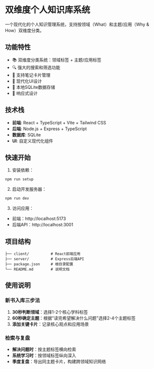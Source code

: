 # 双维度个人知识库系统

一个现代化的个人知识管理系统，支持按领域（What）和主题/应用（Why & How）双维度分类。

## 功能特性

- 📚 双维度分类系统：领域标签 + 主题/应用标签
- 🔍 强大的搜索和筛选功能
- 📝 支持笔记卡片管理
- 🎨 现代化UI设计
- 💾 本地SQLite数据存储
- 📱 响应式设计

## 技术栈

- **前端**: React + TypeScript + Vite + Tailwind CSS
- **后端**: Node.js + Express + TypeScript
- **数据库**: SQLite
- **UI**: 自定义现代化组件

## 快速开始

1. 安装依赖：
```bash
npm run setup
```

2. 启动开发服务器：
```bash
npm run dev
```

3. 访问应用：
- 前端：http://localhost:5173
- 后端API：http://localhost:3001

## 项目结构

```
├── client/          # React前端应用
├── server/          # Express后端API
├── package.json     # 根目录配置
└── README.md        # 说明文档
```

## 使用说明

### 新书入库三步法
1. **30秒判断领域**：选择1-2个核心学科标签
2. **60秒确定主题**：根据"读完希望解决什么问题"选择2-4个主题标签
3. **添加关键卡片**：记录核心观点和应用场景

### 检索与复盘
- **解决问题时**：按主题标签横向检索
- **系统学习时**：按领域标签纵向深入
- **季度复盘**：导出同主题卡片，构建跨领域知识网络
